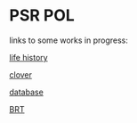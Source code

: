 # PSR POL


links to some works in progress:

[life history](/workshop/life_history.html)

[clover](/workshop/clover.html)

[database](/workshop/databases.html)

[BRT](/brt_test.html)